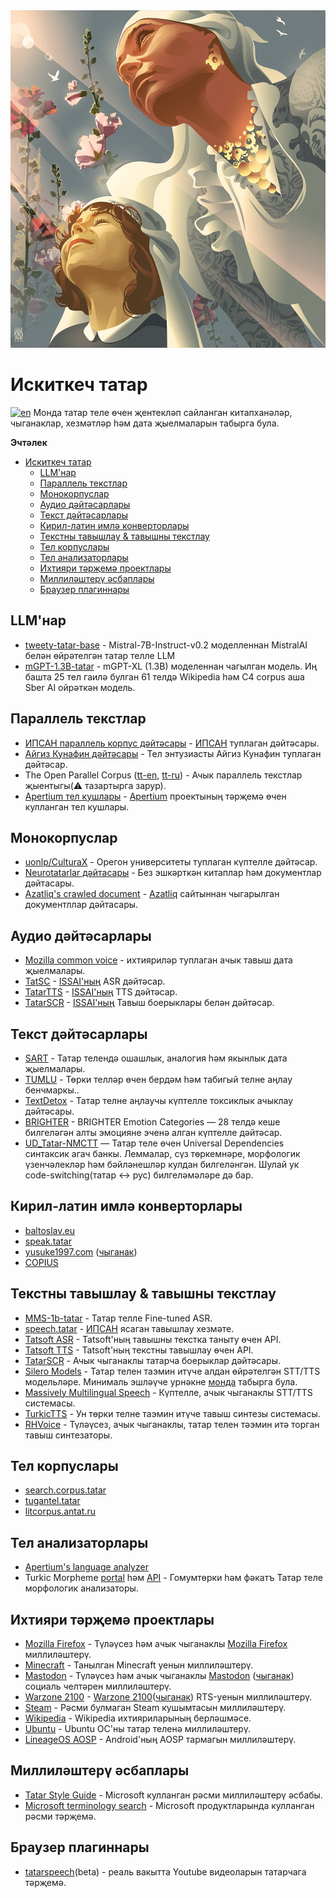 <div align="left">
	<img width="540" height="540" src="media/logo.jpg" alt="Искиткеч татар">
</div>


# Искиткеч татар
[![en](https://img.shields.io/badge/lang-en-red.svg)](README.md)
Монда татар теле өчен җентекләп сайланган китапханәләр, чыганаклар, хезмәтләр һәм дата җыелмаларын табырга була.


**Эчтәлек**
- [Искиткеч татар](#искиткеч-татар)
  - [LLM'нар](#llmнар)
  - [Параллель текстлар](#параллель-текстлар)
  - [Монокорпуслар](#монокорпуслар)
  - [Аудио дәйтәсарлары](#аудио-дәйтәсарлары)
  - [Текст дәйтәсарлары](#текст-дәйтәсарлары)
  - [Кирил-латин имлә конверторлары](#кирил-латин-имлә-конверторлары)
  - [Текстны тавышлау \& тавышны текстлау](#текстны-тавышлау--тавышны-текстлау)
  - [Тел корпуслары](#тел-корпуслары)
  - [Тел анализаторлары](#тел-анализаторлары)
  - [Ихтияри тәрҗемә проектлары](#ихтияри-тәрҗемә-проектлары)
  - [Миллиләштерү әсбаплары](#миллиләштерү-әсбаплары)
  - [Браузер плагиннары](#браузер-плагиннары)


## LLM'нар
* [tweety-tatar-base](https://huggingface.co/Tweeties/tweety-tatar-base-7b-2024-v1) - Mistral-7B-Instruct-v0.2 моделленнан MistralAI белән өйрәтелгән татар телле LLM
* [mGPT-1.3B-tatar](https://huggingface.co/ai-forever/mGPT-1.3B-tatar) - mGPT-XL (1.3B) моделеннан чагылган модель. Иң башта 25 тел гаилә булган 61 телдә Wikipedia һәм C4 corpus аша Sber AI ойрәткән модель.  


## Параллель текстлар
* [ИПСАН параллель корпус дәйтәсары](https://huggingface.co/datasets/IPSAN/tatar_translation_dataset) - [ИПСАН](https://www.antat.ru/tt/) туплаган дәйтәсары.
* [Айгиз Кунафин дәйтәсары](https://huggingface.co/datasets/AigizK/tatar-russian-parallel-corpora) - Тел энтузиасты Айгиз Кунафин туплаган дәйтәсар.
* The Open Parallel Corpus ([tt-en](https://opus.nlpl.eu/results/tt&en/corpus-result-table), [tt-ru](https://opus.nlpl.eu/results/tt&ru/corpus-result-table)) - Ачык параллель текстлар җыентыгы(⚠ тазартырга зарур).
* [Apertium тел кушлары](https://github.com/apertium/apertium-tat-rus) - [Apertium](https://www.apertium.org/index.rus.html) проектының тәрҗемә өчен кулланган тел кушлары.


## Монокорпуслар
* [uonlp/CulturaX](https://huggingface.co/datasets/uonlp/CulturaX) - Орегон университеты туплаган күптелле дәйтәсар.
* [Neurotatarlar дәйтасары](https://huggingface.co/datasets/yasalma/tt-structured-content) - Без эшкәрткән китаплар һәм документлар дәйтасары.
* [Azatliq's crawled document](https://huggingface.co/datasets/veryrealtatarperson/tt-azatliq-crawl) - [Azatliq](https://www.azatliq.org/) сайтыннан чыгарылган документллар дәйтасары.


## Аудио дәйтәсарлары
* [Mozilla common voice](https://commonvoice.mozilla.org/tt/datasets) - ихтияриләр туплаган ачык тавыш дата җыелмалары.
* [TatSC](https://github.com/IS2AI/Soyle?tab=readme-ov-file#available-languages) - [ISSAI'ның](https://issai.nu.edu.kz/issai-datasets/) ASR дәйтәсар.
* [TatarTTS](https://huggingface.co/datasets/issai/TatarTTS) - [ISSAI'ның](https://issai.nu.edu.kz/issai-datasets/) TTS дәйтәсар.
* [TatarSCR](https://huggingface.co/datasets/issai/TatarTTS) - [ISSAI'ның](https://issai.nu.edu.kz/issai-datasets/) Тавыш боерыклары белән дәйтәсар.
  

## Текст дәйтәсарлары
* [SART](https://github.com/tat-nlp/SART) - Татар телендә ошашлык, аналогия һәм якынлык дата җыелмалары.
*  [TUMLU](https://github.com/ceferisbarov/TUMLU) - Төрки телләр өчен бердәм һәм табигый телне аңлау бенчмаркы..
* [TextDetox](https://huggingface.co/datasets/textdetox/multilingual_toxicity_dataset) - Татар телне аңлаучы күптелле токсиклык ачыклау дәйтәсары.
* [BRIGHTER](https://huggingface.co/datasets/brighter-dataset/BRIGHTER-emotion-categories) - BRIGHTER Emotion Categories — 28 телдә кеше билгеләгән алты эмоцияне эченә алган күптелле дәйтәсар.
* [UD_Tatar-NMCTT](https://github.com/UniversalDependencies/UD_Tatar-NMCTT) — Татар теле өчен Universal Dependencies синтаксик агач банкы. Леммалар, сүз төркемнәре, морфологик үзенчәлекләр һәм бәйләнешләр кулдан билгеләнгән. Шулай ук code-switching(татар ↔ рус) билгеләмәләре дә бар.


## Кирил-латин имлә конверторлары
* [baltoslav.eu](https://baltoslav.eu/lat/index.php)
* [speak.tatar](https://speak.tatar/en/lang/converter/tat/latin/cyrillic/)
* [yusuke1997.com](https://yusuke1997.com/tatar) ([чыганак](https://github.com/yusuke1997/translit_tt))
* [COPIUS](https://www.copius.eu/trtr.php?lang=tat)


## Текстны тавышлау & тавышны текстлау
* [MMS-1b-tatar](https://huggingface.co/AigizK/wav2vec2-large-mms-1b-tatar) - Татар телле Fine-tuned ASR.
* [speech.tatar](https://speech.tatar/) - [ИПСАН](https://www.antat.ru/tt/) ясаган тавышлау хезмәте.
* [Tatsoft ASR](https://tat-asr.api.translate.tatar/docs) - Tatsoft'ның тавышны текстка таныту өчен API.
* [Tatsoft TTS](https://tat-tts.api.translate.tatar/docs) - Tatsoft'ның текстны тавышлау өчен API.
* [TatarSCR](https://github.com/IS2AI/TatarSCR) - Ачык чыганаклы татарча боерыклар дәйтәсары.
* [Silero Models](https://github.com/snakers4/silero-models?tab=readme-ov-file#cyrillic-languages) - Татар телен таэмин итүче алдан өйрәтелгән STT/TTS модельләре. Минималь эшләүче урнәкне [монда](https://colab.research.google.com/drive/1hsn_Liy19eu17mb9qEQhM2GMEBxzcAP-#scrollTo=7b9e704a) табырга була.
* [Massively Multilingual Speech](https://huggingface.co/spaces/mms-meta/MMS) - Күптелле, ачык чыганаклы STT/TTS системасы.
* [TurkicTTS](https://github.com/IS2AI/TurkicTTS) - Ун төрки телне таэмин итүче тавыш синтезы системасы.
* [RHVoice](https://github.com/RHVoice/RHVoice) - Түләүсез, ачык чыганаклы, татар телен тәэмин итә торган тавыш синтезаторы.


## Тел корпуслары
* [search.corpus.tatar](https://search.corpus.tatar/index.php?of=search/search.php)
* [tugantel.tatar](https://tugantel.tatar/?lang=tt)
* [litcorpus.antat.ru](https://litcorpus.antat.ru/index_tt.html)


## Тел анализаторлары
* [Apertium's language analyzer](https://github.com/apertium/apertium-tat)
* Turkic Morpheme [portal](http://modmorph.turklang.net/tt/) һәм [API](http://modmorph.turklang.net/api/?language=16) - Гомумтөрки һәм фәкатъ Татар теле морфологик анализаторы.


## Ихтияри тәрҗемә проектлары
* [Mozilla Firefox](https://pontoon.mozilla.org/tt/) - Түләүсез һәм ачык чыганаклы [Mozilla Firefox](https://www.mozilla.org/) миллиләштерү.
* [Minecraft](https://crowdin.com/project/minecraft/tt-RU) - Танылган Minecraft уенын миллиләштерү.
* [Mastodon](https://crowdin.com/project/mastodon/tt-RU) - Түләүсез һәм ачык чыганаклы [Mastodon](https://joinmastodon.org/) ([чыганак](https://github.com/mastodon)) социаль челтәрен миллиләштерү.
* [Warzone 2100](https://crowdin.com/project/warzone2100/tt-RU) - [Warzone 2100](https://wz2100.net/)([чыганак](https://github.com/Warzone2100/warzone2100)) RTS-уенын миллиләштерү.
* [Steam](https://github.com/Amirhan-Taipovjan-Greatest-I/unofficial-tatar-steam-translations) - Рәсми булмаган Steam кушымтасын миллиләштерү.
* [Wikipedia](https://t.me/wugtat) - Wikipedia ихтияриларының берләшмәсе.
* [Ubuntu](https://launchpad.net/~ubuntu-l10n-tt) - Ubuntu ОС'ны татар теленә миллиләштерү.
* [LineageOS AOSP](https://crowdin.com/project/lineageos-aosp/tt-RU) - Android'ның AOSP тармагын миллиләштерү.


## Миллиләштерү әсбаплары
* [Tatar Style Guide](https://download.microsoft.com/download/4/8/2/4825b7b4-fda5-4f66-b475-0cc6a6b4e13f/tat-rus-styleguide.pdf) - Microsoft кулланган рәсми миллиләштерү әсбабы.
* [Microsoft terminology search](https://msit.powerbi.com/view?r=eyJrIjoiODJmYjU4Y2YtM2M0ZC00YzYxLWE1YTktNzFjYmYxNTAxNjQ0IiwidCI6IjcyZjk4OGJmLTg2ZjEtNDFhZi05MWFiLTJkN2NkMDExZGI0NyIsImMiOjV9) - Microsoft продуктларында кулланган рәсми тәрҗемә.


## Браузер плагиннары
* [tatarspeech](https://tatarspeech.dtc.tatar/)(beta) - реаль вакытта Youtube видеоларын татарчага тәрҗемә. 